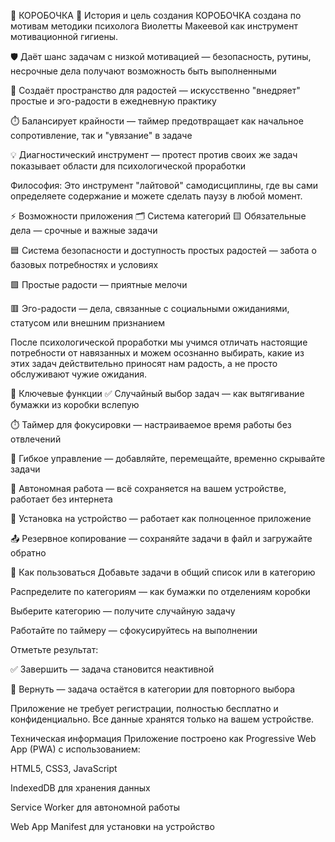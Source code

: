 🎁 КОРОБОЧКА
📖 История и цель создания
КОРОБОЧКА создана по мотивам методики психолога Виолетты Макеевой как инструмент мотивационной гигиены.

🛡️ Даёт шанс задачам с низкой мотивацией — безопасность, рутины, несрочные дела получают возможность быть выполненными

🎯 Создаёт пространство для радостей — искусственно "внедряет" простые и эго-радости в ежедневную практику

⏱️ Балансирует крайности — таймер предотвращает как начальное сопротивление, так и "увязание" в задаче

💡 Диагностический инструмент — протест против своих же задач показывает области для психологической проработки

Философия: Это инструмент "лайтовой" самодисциплины, где вы сами определяете содержание и можете сделать паузу в любой момент.

⚡ Возможности приложения
🗂️ Система категорий
🟨 Обязательные дела — срочные и важные задачи

🟦 Система безопасности и доступность простых радостей — забота о базовых потребностях и условиях

🟩 Простые радости — приятные мелочи

🟥 Эго-радости — дела, связанные с социальными ожиданиями, статусом или внешним признанием

После психологической проработки мы учимся отличать настоящие потребности от навязанных и можем осознанно выбирать, какие из этих задач действительно приносят нам радость, а не просто обслуживают чужие ожидания.

🔧 Ключевые функции
✅ Случайный выбор задач — как вытягивание бумажки из коробки вслепую

⏱️ Таймер для фокусировки — настраиваемое время работы без отвлечений

📝 Гибкое управление — добавляйте, перемещайте, временно скрывайте задачи

💾 Автономная работа — всё сохраняется на вашем устройстве, работает без интернета

📱 Установка на устройство — работает как полноценное приложение

📤 Резервное копирование — сохраняйте задачи в файл и загружайте обратно

🔄 Как пользоваться
Добавьте задачи в общий список или в категорию

Распределите по категориям — как бумажки по отделениям коробки

Выберите категорию — получите случайную задачу

Работайте по таймеру — сфокусируйтесь на выполнении

Отметьте результат:

✅ Завершить — задача становится неактивной

🔄 Вернуть — задача остаётся в категории для повторного выбора

Приложение не требует регистрации, полностью бесплатно и конфиденциально. Все данные хранятся только на вашем устройстве.

Техническая информация
Приложение построено как Progressive Web App (PWA) с использованием:

HTML5, CSS3, JavaScript

IndexedDB для хранения данных

Service Worker для автономной работы

Web App Manifest для установки на устройство

